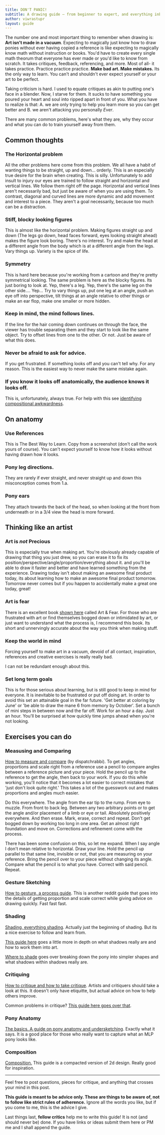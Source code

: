 ```yaml
---
title: DON'T PANIC!
subtitle: A drawing guide – from beginner to expert, and everything inbetween
author: viwrastupr
layout: guide
---
```


The number one and most important thing to remember when drawing is: **Art isn't made in a vacuum**. Expecting to magically just know how to draw ponies without ever having copied a reference is like expecting to magically know math without instruction or books. You'd have to create every single math theorum that everyone has ever made or you'd like to know from scratch. It takes critiques, feedback, referencing, and more. Most of all- it takes practice. Practice practice practice. **Make bad art. Make mistakes.** Its the only way to learn. You can't and shouldn't ever expect yourself or your art to be perfect.

Taking criticism is hard. I used to equate critiques as akin to putting one's face in a blender. Now, I starve for them. It sucks to have something you poured your heart and soul into ripped apart in front of you. What you have to realize is that: A. we are only trying to help you learn more so you can get better and B. we aren't attacking you personally _Ever_.

There are many common problems, here's what they are, why they occur and what you can do to train yourself away from them.

## Common thoughts

### The Horizontal problem

All the other problems here come from this problem. We all have a habit of wanting things to be straight, up and down... orderly. This is an especially true desire for the brain when creating. This is silly. Unfortunately to add insult to injury our eyes are trained to follow straight and horizontal and vertical lines. We follow them right off the page. Horizontal and vertical lines aren't necessarily bad, but just be aware of when you are using them. To contrast, diagonal and curved lines are more dynamic and add movement and interest to a piece. They aren't a goal necessarily, because too much can be a distraction.

### Stiff, blocky looking figures

This is almost like the horizontal problem. Making figures straight up and down (The legs go down, head faces forward, eyes looking straight ahead) makes the figure look boring. There's no interest. Try and make the head at a different angle from the body which is at a different angle from the legs. Vary things up. Variety is the spice of life.

### Symmetry

This is hard here because you're working from a cartoon and they're pretty symmetrical looking. The same problem is here as the blocky figures. Its just boring to look at. Yep, there's a leg. Yep, there's the same leg on the other side.... Yep... Try to vary things up, put one leg at an angle, push an eye off into perspective, tilt things at an angle relative to other things or make an ear flop, make one smaller or more hidden.

### Keep in mind, the mind follows lines.

If the line for the hair coming down continues on through the face, the viewer has trouble separating them and they start to look like the same object. Try to offset lines from one to the other. Or not. Just be aware of what this does.

### Never be afraid to ask for advice.

If you get frustrated. If something looks off and you can't tell why. For any reason. This is the easiest way to never make the same mistake again.

### If you know it looks off anatomically, the audience knows it looks off.

This is, unfortunately, always true. For help with this see [identifying compositional awkwardness](/guides/identifying-compositional-awkwardness).

## On anatomy

### Use References

This is The Best Way to Learn. Copy from a screenshot (don't call the work yours of course). You can't expect yourself to know how it looks without having drawn how it looks.

### Pony leg directions.

They are rarely if ever straight, and never straight up and down this misconception comes from 1.a.

### Pony ears

They attach towards the back of the head, so when looking at the front from underneath or in a 3/4 view the head is more forward.

## Thinking like an artist

### Art is _not_ Precious

This is especially true when making art. You're obviously already capable of drawing that thing you just drew, so you can erase it to fix its position/perspective/angle/proportion/everything about it. and you'll be able to draw it faster and better and have learned something from the experience. Drawing today isn't about making an awesome final product today, its about learning how to make an awesome final product tomorrow. Tomorrow never comes but if you happen to accidentally make a great one today, great!

### Art is fear

There is an excellent book [shown here](http://www.amazon.com/Art-Fear-Observations-Rewards-Artmaking/dp/0961454733) called Art & Fear. For those who are frustrated with art or find themselves bogged down or intimidated by art, or just want to understand what the process is, I recommend this book. Its short and unnervingly accurate about the way you think when making stuff.

### Keep the world in mind

Forcing yourself to make art in a vacuum, devoid of all contact, inspiration, references and creative exercises is really really bad.

I can not be redundant enough about this.

### Set long term goals

This is for those serious about learning, but is still good to keep in mind for everyone. It is inevitable to be frustrated or put off doing art. In order to avoid this set an attainable goal in the far future. 'Get better at coloring by June' or 'be able to draw the mane 6 from memory by October'. Set a bunch of mini steps in between now and the far off. Work for an hour a day. Just an hour. You'll be surprised at how quickly time jumps ahead when you're not looking.

## Exercises you can do

### Measusing and Comparing

[How to measure and compare](/guides/measuring-and-maintaining-proportions) (by dispatchrabbi). To get angles, proportions and scale right from a reference use a pencil to compare angles between a reference picture and your piece. Hold the pencil up to the reference to get the angle, then back to your work. If you do this while working, you'll notice that it becomes a lot easier to correct mistakes that 'just don't look quite right.' This takes a lot of the guesswork out and makes proportions and angles much easier.

Do this everywhere. The angle from the ear tip to the rump. From eye to muzzle. From front to back leg. Between any two arbitrary points or to get the angle and/or placement of a limb or eye or tail. Absolutely positively everywhere. And then erase. Mark, erase, correct and repeat. Don't get bogged down by working too long in one area. Get an almost right foundation and move on. Corrections and refinement come with the process.

There has been some confusion on this, so let me expand. When I say angle I don't mean relative to horizontal. Draw your line. Hold the pencil up parallel to that same line, invisible or not, that you are measuring on your reference. Bring the pencil over to your piece without changing its angle. Compare what the pencil is to what you have. Correct with said pencil. Repeat.

### Gesture Sketching

[How to gesture, a process guide](/guides/gesturing). This is another reddit guide that goes into the details of getting proportion and scale correct while giving advice on drawing quickly. Fast fast fast.

### Shading

[Shading, everything shading](/guides/shading). Actually just the beginning of shading. But its a nice exercise to follow and learn from.

[This guide here](/guides/shadows-making-objects-appear-3d) goes a little more in depth on what shadows really are and how to work them into art.

[Where to shade](/guides/where-to-shade) goes over breaking down the pony into simpler shapes and what shadows within shadows really are.

### Critiquing

[How to critique and how to take critique](/guides/what-is-critique). Artists and critiquers should take a look at this. It doesn't only have etiquitte, but actual advice on how to help others improve.

Common problems in critique? [This guide here goes over that](/guides/what-is-critique).

### Pony Anatomy

[The basics. A guide on pony anatomy and undersketching](/guides/pony-anatomy-and-undersketching). Exactly what it says. It is a good place for those who really want to capture what an MLP pony looks like.

### Composition

[Composition.](/guides/composition) This guide is a compacted version of 2d design. Really good for inspiration.

---

Feel free to post questions, pieces for critique, and anything that crosses your mind in this post.

**This guide is meant to be advice only. These are things to be aware of, not to follow like strict rules of adherence.** Ignore all the words you like, but if you come to me, this is the advice I give.

Last things last, **fellow critics** help me to write this guide! It is not (and should never be) done. If you have links or ideas submit them here or PM me and I shall append the guide.
